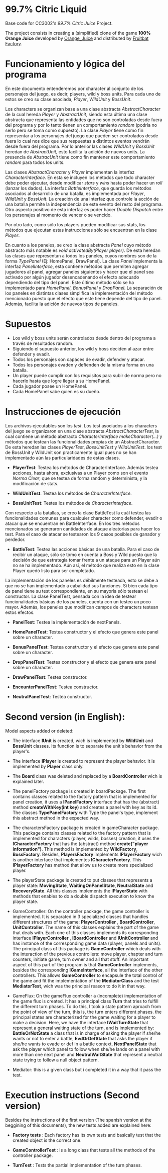 <!-- 1.0.3-b1 -->
# 99.7% Citric Liquid

Base code for CC3002's *99.7% Citric Juice* Project.

The project consists in creating a (simplified) clone of the game **100% Orange Juice**
developed by [Orange_Juice](http://daidai.moo.jp) and distributed by 
[Fruitbat Factory](https://fruitbatfactory.com).

# **Funcionamiento y lógica del programa**

En este documento entenderemos por character al conjunto de los personajes del juego, es decir, players,
wild y boss units. Para cada uno de estos se creo su clase asociada, *Player*, *WildUnit* y *BossUnit*.
 
Los characters se organizan base a una clase abstracta *AbstractCharacter* de la cual hereda *Player*
y *AbstractUnit*, siendo esta última una clase abstracta que representa las entidades que no son 
controladas desde fuera del programa y por lo tanto tienen un comportamiento *random* (podría no serlo 
pero se toma como supuesto). La clase *Player* tiene como fin representar a los personajes del juego 
que pueden ser controlados desde fuera lo cual nos dice que sus respuestas a distintos eventos vendrán
desde fuera del programa. Por lo anterior las clases *WildUnit* y *BossUnit* heredan de 
*AbstractUnit*, esto facilita la adición de nuevos units. La presencia de *AbstracUnit* tiene como fin 
mantener este comportamiento *random* para todos los units.

Las clases *AbstractCharacter* y *Player* implementan la interfaz *CharacterInterface*. En esta se 
incluyen los métodos que todo character debe poder ejecutar, desde modificar *stars* y *wins* hasta 
poder hacer un *roll* (lanzar los dados). La interfaz *BattleInterface*, que guarda los métodos 
asociados al desarrollo de una batalla, es implementada por *Player*, *WildUnit* y *BossUnit*. La 
creación de una interfaz que controle la acción de una batalla permite la independencia de este evento 
del resto del programa. Otro aspecto positivo de esta interfaz es poder hacer *Double Dispatch* entre 
los personajes al momento de vencer o se vencido. 

Por otro lado, como sólo los players pueden modificar sus stats, los métodos que ejecutan estas 
instrucciones sólo se encuentran en la clase *Player*.

En cuanto a los paneles, se creo la clase abstracta *Panel* cuyo método abstracto más notable es 
*void activatedBy(Player player)*. De esta heredan las clases que representan a todos los paneles, 
cuyos nombres son de la forma *TypePanel* (Ej: HomePanel, DrawPanel). La clase *Panel* implementa la 
interfaz *PanelInterface*, esta contiene métodos que permiten agregar jugadores al panel, agregar 
paneles siguientes y hacer que el panel sea activado por algún jugador desencadenando el efecto 
adecuado dependiendo del tipo del panel. Este último método sólo se ha implementado para *HomePanel*, 
*BonusPanel* y *DropPanel*. La separación de los paneles en distintas clases simplifica la 
implementación del método mencionado puesto que el efecto que este tiene depende del tipo de panel. 
Además, facilita la adición de nuevos tipos de paneles.

# **Supuestos**
- Los wild y boss units serán controlados desde dentro del programa a través de resultados random.
- Siguiendo el supuesto anterior, los wild y boss deciden al azar entre defender y evadir.
- Todos los personajes son capáces de evadir, defender y atacar.
- Todos los personajes evaden y defienden de la misma forma en una batalla.
- Un player puede cumplir con los requisitos para subir de norma pero no hacerlo hasta que logre
llegar a su HomePanel.
- Cada jugador posee un HomePanel.
- Cada HomePanel sabe quien es su dueño.

# **Instrucciones de ejecución**

Los archivos ejecutables son los *test*. Los test asociados a los characters del juego se organizaron 
en una clase abstracta *AbstractCharacterTest*, la cual contiene un método abstracto 
*CharacterInterface makeCharacter(...)* y métodos que testean las funcionalidades propias de un 
AbstractCharacter. De esta heredan las clases *PlayerTest*, *BossUnitTest* y *WildUnitTest*. los test
de BossUnit y WildUnit son practicamente igual pues no se han implementado aún las particularidades
de estas clases. 

- **PlayerTest**: Testea los métodos de CharacterInterface. Además
testea acciones, hasta ahora, exclusivas a un Player como son el evento *Norma Clear*, que se testea
de forma random y determinista, y la modificación de stats. 

- **WildUnitTest**: Testea los métodos de *CharacterInterface*. 

- **BossUnitTest**: Testea los métodos de *CharacterInterface*.

Con respecto a la batallas, se creo la clase BattleTest la cuál testea las funcionalidades comunes 
para cualquier character como defender, evadir o atacar que se encuentran en BattleInterface. En los 
tres métodos mencionados se generaron cantidades de ataque aleatorias para hacer los test. Para el 
caso de atacar se testearon los 9 casos posibles de ganador y perdedor.

- **BattleTest**: Testea las acciones básicas de una batalla. Para el caso de recibir un ataque, sólo
se tomo en cuenta a Boss y Wild puesto que la decisión de que estrategia tomar frente a un ataque para
un Player aún no se ha implementado. Aún así, el método que realiza esto en la clase Player quedó listo
para ser completado.

La implementación de los paneles es débilmente testeada, esto se debe a que no se han implementado a
cabalidad sus funciones. Si bien cada tipo de panel tiene su test correspondiente, en su mayoría sólo 
testean el constructor. La clase PanelTest, pensada con la idea de testear funcionalidades básicas de 
los paneles, cuenta con un testeo un poco mayor. Además, los paneles que modifican campos de 
characters testean estos efectos.

- **PanelTest**: Testea la implementación de nextPanels.

- **HomePanelTest**: Testea constructor y el efecto que genera este panel sobre un character.

- **BonusPanelTest**: Testea constructor y el efecto que genera este panel sobre un character.

- **DropPanelTest**: Testea constructor y el efecto que genera este panel sobre un character.

- **DrawPanelTest**: Testea constructor.

- **EncounterPanelTest**: Testea constructor.

- **NeutralPanelTest**: Testea constructor.






# **Second version (in English):**

Model aspects added or deleted:

- The interface **IUnit** is created, wich is implemented by **WildUnit** and **BossUnit** classes. Its function
is to separate the unit's behavior from the player's.

- The interface **IPlayer** is created to represent the player behavior. It is implemented by **Player** class
only.

- The **Board** class was deleted and replaced by a **BoardController** wich is explained later.

- The panelFactory package is created in boardPackage. The first contains classes related to the factory 
pattern that is implemented for panel creation, it uses a **IPanelFactory** interface that has the 
(abstract) method **createWithKey(int key)** and creates a panel with key as its id. The classes 
**TypePanelFactory** with Type the panel's type, implement this abstract method in the expected way.


- The charactersFactory package is created in gameCharacter package. This package contains classes related
to the factory pattern that is implemented for characters (player, wilds, bosses) creation, it uses
the **ICharacterFactory** that has the (abstract) method **create("player information")**. This method
is implemented by **WildFactory**, **BossFactory**. Besides, **PlayersFactory** implements **IPlayerFactory**
wich is another interface that implementes **ICharacterFactory**. This **IPlayerFactory** has method that
allow us to create more specialized player.

- The playerState package is created to put classes that represents a player state: **MovingState**, 
**WaitingOnPanelState**, **NeutralState** and **RecoveryState**. All this classes implements the 
**IPlayerState** with methods that enables to do a double dispatch execution to know the player state.

- GameController: On the controller package, the game controller is implemented. It is separated in 3
specialized classes that handles different structures of the game: **PlayerController**
, **BoardController**, **UnitController**. The name of this classes explains the part of the game that
deals with. Each one of this classes implements its corresponding interface **IPlayerController**
, **IBoardController** and **IUnitController** and has instance of the corresponding game data (player, 
panels and units). The principal class of this package is **GameController** which deals with 
the interaction of the previous controllers: move player, chapter and turn counters, initiate game,
turn owner and all that stuff. An important aspect of this part of the program is that **GameController**
implements, besides the corresponding **IGameInterface**, all the interface of the other controllers.
This allows **GameController** to encapsule the total control of the game and fit the implementation
of the **MediatorClass** and the test **MediatorTest**, wich was the principal reason to do it in that way.


- GameFlux: On the gameFlux controller a (incomplete) implementation of the game flux is created. It
has a principal class **Turn** that tries to fulfill the different turn phases. To do this, I took a 
state pattern aproach from the point of view of the turn, this is, the turn enters different phases.
the principal states are characterized for the game waiting for a player to make a decision. Here, we
have the interface **IWaitTurnState** that represent a general waiting state of the turn, and is 
implemented by: **BattleOrNotState** a class that is in charge of asking the player if she/he wants or not
to enter a battle, **EvdOrDefState** that asks the player if she/he wants to evade or def in a battle 
context, **NextPanelState** that ask the player which panel to follow when she/he lands on a panel with 
more than one next panel and **NeutralWaitState** that represent a neutral state trying to follow a null
object pattern. 

- Mediator: this is a given class but i completed it in a way that it pass the test.


# **Execution instructions (Second version)**

Besides the instructions of the first version (The spanish version at the beggining of this documents),
the new tests added are explained here:

- **Factory tests** : Each factory has its own tests and basically test that the created object is the
correct one.

- **GameControllerTest** : Is a long class that tests all the methods of the controller package. 

- **TurnTest** : Tests the partial implementation of the turn phases.



